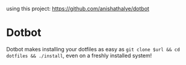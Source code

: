 using this project: https://github.com/anishathalye/dotbot

Dotbot
======

Dotbot makes installing your dotfiles as easy as `git clone $url && cd dotfiles
&& ./install`, even on a freshly installed system!